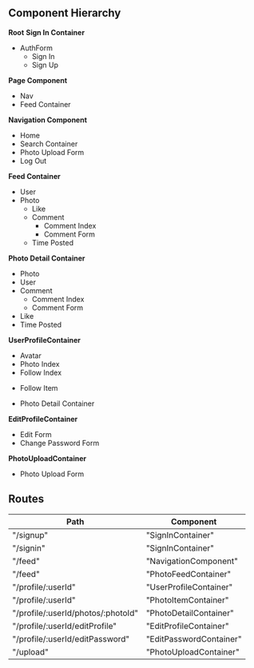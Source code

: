 ## Component Hierarchy
**Root**
**Sign In Container**
- AuthForm
  - Sign In
  - Sign Up

**Page Component**
- Nav
- Feed Container

**Navigation Component**
- Home
- Search Container
- Photo Upload Form
- Log Out

**Feed Container**
- User
- Photo
  - Like
  - Comment
    + Comment Index
    + Comment Form
  - Time Posted

**Photo Detail Container**
- Photo
- User
- Comment
  + Comment Index
  + Comment Form
- Like
- Time Posted

**UserProfileContainer**
- Avatar
- Photo Index
- Follow Index
 + Follow Item
- Photo Detail Container


**EditProfileContainer**
- Edit Form
- Change Password Form

**PhotoUploadContainer**
- Photo Upload Form

## Routes

|Path   | Component   |
|-------|-------------|
| "/signup" | "SignInContainer" |
| "/signin" | "SignInContainer" |
| "/feed" | "NavigationComponent" |
| "/feed" | "PhotoFeedContainer" |
| "/profile/:userId" | "UserProfileContainer" |
| "/profile/:userId" | "PhotoItemContainer" |
| "/profile/:userId/photos/:photoId" | "PhotoDetailContainer" |
| "/profile/:userId/editProfile" | "EditProfileContainer" |
| "/profile/:userId/editPassword" | "EditPasswordContainer" |
| "/upload" | "PhotoUploadContainer" |
